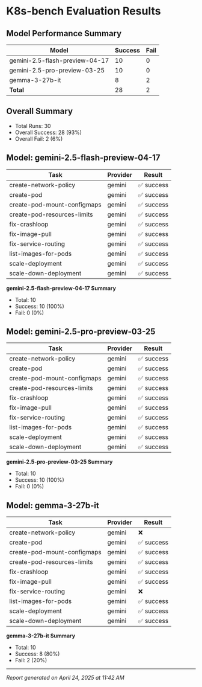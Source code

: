 # K8s-bench Evaluation Results

## Model Performance Summary

| Model | Success | Fail |
|-------|---------|------|
| gemini-2.5-flash-preview-04-17 | 10 | 0 |
| gemini-2.5-pro-preview-03-25 | 10 | 0 |
| gemma-3-27b-it | 8 | 2 |
| **Total** | 28 | 2 |

## Overall Summary

- Total Runs: 30
- Overall Success: 28 (93%)
- Overall Fail: 2 (6%)

## Model: gemini-2.5-flash-preview-04-17

| Task | Provider | Result |
|------|----------|--------|
| create-network-policy | gemini | ✅ success |
| create-pod | gemini | ✅ success |
| create-pod-mount-configmaps | gemini | ✅ success |
| create-pod-resources-limits | gemini | ✅ success |
| fix-crashloop | gemini | ✅ success |
| fix-image-pull | gemini | ✅ success |
| fix-service-routing | gemini | ✅ success |
| list-images-for-pods | gemini | ✅ success |
| scale-deployment | gemini | ✅ success |
| scale-down-deployment | gemini | ✅ success |

**gemini-2.5-flash-preview-04-17 Summary**

- Total: 10
- Success: 10 (100%)
- Fail: 0 (0%)

## Model: gemini-2.5-pro-preview-03-25

| Task | Provider | Result |
|------|----------|--------|
| create-network-policy | gemini | ✅ success |
| create-pod | gemini | ✅ success |
| create-pod-mount-configmaps | gemini | ✅ success |
| create-pod-resources-limits | gemini | ✅ success |
| fix-crashloop | gemini | ✅ success |
| fix-image-pull | gemini | ✅ success |
| fix-service-routing | gemini | ✅ success |
| list-images-for-pods | gemini | ✅ success |
| scale-deployment | gemini | ✅ success |
| scale-down-deployment | gemini | ✅ success |

**gemini-2.5-pro-preview-03-25 Summary**

- Total: 10
- Success: 10 (100%)
- Fail: 0 (0%)

## Model: gemma-3-27b-it

| Task | Provider | Result |
|------|----------|--------|
| create-network-policy | gemini | ❌  |
| create-pod | gemini | ✅ success |
| create-pod-mount-configmaps | gemini | ✅ success |
| create-pod-resources-limits | gemini | ✅ success |
| fix-crashloop | gemini | ✅ success |
| fix-image-pull | gemini | ✅ success |
| fix-service-routing | gemini | ❌  |
| list-images-for-pods | gemini | ✅ success |
| scale-deployment | gemini | ✅ success |
| scale-down-deployment | gemini | ✅ success |

**gemma-3-27b-it Summary**

- Total: 10
- Success: 8 (80%)
- Fail: 2 (20%)

---

_Report generated on April 24, 2025 at 11:42 AM_
